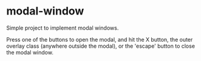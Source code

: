 # modal-window

Simple project to implement modal windows.

Press one of the buttons to open the modal, and hit the X button, the outer overlay class (anywhere outside the modal), or the 'escape' button to close the modal window.
